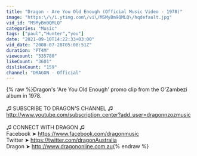 ```yaml
---
title: "Dragon - Are You Old Enough (Official Music Video - 1978)"
image: "https:\/\/i.ytimg.com\/vi\/MSMyBm9QMLQ\/hqdefault.jpg"
vid_id: "MSMyBm9QMLQ"
categories: "Music"
tags: ["paul","Hunter","you"]
date: "2021-09-10T14:22:33+03:00"
vid_date: "2008-07-28T05:08:51Z"
duration: "PT4M"
viewcount: "535780"
likeCount: "3601"
dislikeCount: "159"
channel: "DRAGON - Official"
---
```

{% raw %}Dragon's 'Are You Old Enough' promo clip from the O'Zambezi album in 1978.<br /><br />♫ SUBSCRIBE TO DRAGON'S CHANNEL ♫<br /><a rel="nofollow" target="blank" href="http://www.youtube.com/subscription_center?add_user=dragonnzozmusic">http://www.youtube.com/subscription_center?add_user=dragonnzozmusic</a><br /><br />♫ CONNECT WITH DRAGON ♫<br />Facebook ➤ <a rel="nofollow" target="blank" href="https://www.facebook.com/dragonmusic">https://www.facebook.com/dragonmusic</a><br />Twitter ➤ <a rel="nofollow" target="blank" href="https://twitter.com/dragonAustralia">https://twitter.com/dragonAustralia</a><br />Dragon ➤ <a rel="nofollow" target="blank" href="http://www.dragononline.com.au">http://www.dragononline.com.au</a>{% endraw %}
